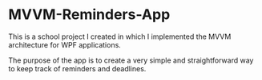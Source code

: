 # MVVM-Reminders-App
This is a school project I created in which I implemented the MVVM architecture for WPF applications. 

The purpose of the app is to create a very simple and straightforward way to keep track of reminders and deadlines.
